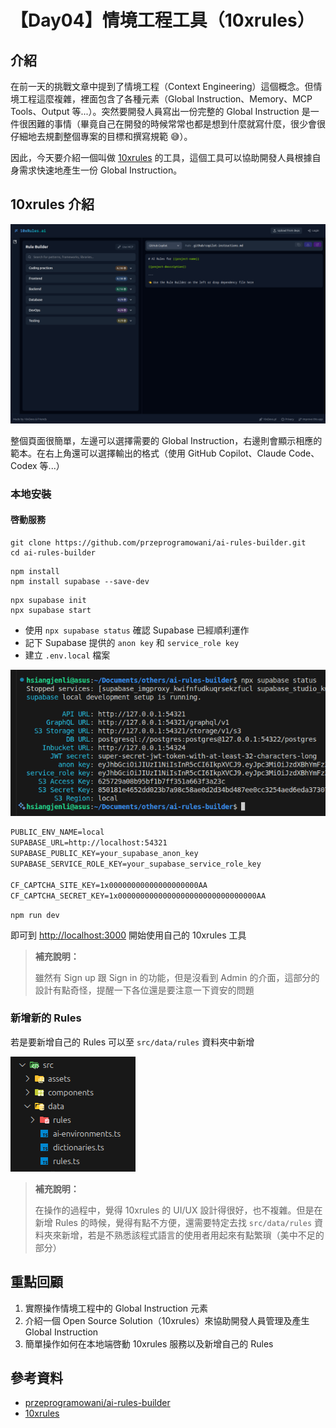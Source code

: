 # 【Day04】情境工程工具（10xrules）

## 介紹

在前一天的挑戰文章中提到了情境工程（Context Engineering）這個概念。但情境工程這麼複雜，裡面包含了各種元素（Global Instruction、Memory、MCP Tools、Output 等...）。突然要開發人員寫出一份完整的 Global Instruction 是一件很困難的事情（畢竟自己在開發的時候常常也都是想到什麼就寫什麼，很少會很仔細地去規劃整個專案的目標和撰寫規範 😅）。

因此，今天要介紹一個叫做 [10xrules](https://10xrules.ai) 的工具，這個工具可以協助開發人員根據自身需求快速地產生一份 Global Instruction。

## 10xrules 介紹

![20250902202713](https://raw.githubusercontent.com/hsiangjenli/pic-bed/main/images/20250902202713.png)

整個頁面很簡單，左邊可以選擇需要的 Global Instruction，右邊則會顯示相應的範本。在右上角還可以選擇輸出的格式（使用 GitHub Copilot、Claude Code、Codex 等...）

### 本地安裝

#### 啓動服務

```shell
git clone https://github.com/przeprogramowani/ai-rules-builder.git
cd ai-rules-builder
```

```shell
npm install
npm install supabase --save-dev
```

```shell
npx supabase init
npx supabase start
```

- 使用 `npx supabase status` 確認 Supabase 已經順利運作
- 記下 Supabase 提供的 `anon key` 和 `service_role key`
- 建立 `.env.local` 檔案

![20250902231357](https://raw.githubusercontent.com/hsiangjenli/pic-bed/main/images/20250902231357.png)

```txt
PUBLIC_ENV_NAME=local
SUPABASE_URL=http://localhost:54321
SUPABASE_PUBLIC_KEY=your_supabase_anon_key
SUPABASE_SERVICE_ROLE_KEY=your_supabase_service_role_key

CF_CAPTCHA_SITE_KEY=1x00000000000000000000AA
CF_CAPTCHA_SECRET_KEY=1x0000000000000000000000000000000AA
```

```shell
npm run dev
```

即可到 [http://localhost:3000](http://localhost:3000) 開始使用自己的 10xrules 工具

> **補充說明：**
>
> 雖然有 Sign up 跟 Sign in 的功能，但是沒看到 Admin 的介面，這部分的設計有點奇怪，提醒一下各位還是要注意一下資安的問題

### 新增新的 Rules

若是要新增自己的 Rules 可以至 `src/data/rules` 資料夾中新增

![20250902225343](https://raw.githubusercontent.com/hsiangjenli/pic-bed/main/images/20250902225343.png)

> **補充說明：**
>
> 在操作的過程中，覺得 10xrules 的 UI/UX 設計得很好，也不複雜。但是在新增 Rules 的時候，覺得有點不方便，還需要特定去找 `src/data/rules` 資料夾來新增，若是不熟悉該程式語言的使用者用起來有點繁瑣（美中不足的部分）

## 重點回顧

1. 實際操作情境工程中的 Global Instruction 元素
1. 介紹一個 Open Source Solution（10xrules）來協助開發人員管理及產生 Global Instruction
1. 簡單操作如何在本地端啓動 10xrules 服務以及新增自己的 Rules

## 參考資料

- [przeprogramowani/ai-rules-builder](https://github.com/przeprogramowani/ai-rules-builder)
- [10xrules](https://10xrules.ai)